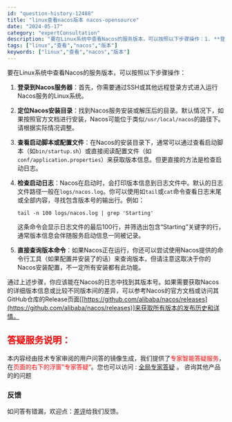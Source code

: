 ```yaml
---
id: "question-history-12488"
title: "linux查看nacos版本 nacos-opensource"
date: "2024-05-17"
category: "expertConsultation"
description: "要在Linux系统中查看Nacos的服务版本，可以按照以下步骤操作：1. **登录到Nacos服务器**：首先，你需要通过SSH或其他远程登录方式进入运行Nacos服务的Linux系统。2. **定位Nacos安装目录**：找到Nacos服务安装或解压后的目录。默认情况下，如果按照官方文档进行安装，"
tags: ["linux","查看","nacos","版本"]
keywords: ["linux","查看","nacos","版本"]
---
```


要在Linux系统中查看Nacos的服务版本，可以按照以下步骤操作：

1. **登录到Nacos服务器**：首先，你需要通过SSH或其他远程登录方式进入运行Nacos服务的Linux系统。

2. **定位Nacos安装目录**：找到Nacos服务安装或解压后的目录。默认情况下，如果按照官方文档进行安装，Nacos可能位于类似`/usr/local/nacos`的路径下。请根据实际情况调整。

3. **查看启动脚本或配置文件**：在Nacos的安装目录下，通常可以通过查看启动脚本（如`bin/startup.sh`）或直接阅读配置文件（如`conf/application.properties`）来获取版本信息。但更直接的方法是检查启动日志。

4. **检查启动日志**：Nacos在启动时，会打印版本信息到日志文件中。默认的日志文件路径一般在`logs/nacos.log`。你可以使用如`tail`或`cat`命令查看日志末尾或全部内容，寻找包含版本号的输出行。例如：
   ```shell
   tail -n 100 logs/nacos.log | grep 'Starting'
   ```
   这条命令会显示日志文件的最后100行，并筛选出包含“Starting”关键字的行，通常版本信息会伴随服务启动信息一同被记录。

5. **直接查询版本命令**：如果Nacos正在运行，你还可以尝试使用Nacos提供的命令行工具（如果配置并安装了的话）来查询版本，但请注意这取决于你的Nacos安装配置，不一定所有安装都有此功能。

通过上述步骤，你应该能在Nacos的日志中找到其版本号。如果需要获取Nacos的详细版本信息或比较不同版本间的差异，可以参考Nacos的官方文档或访问其GitHub仓库的Release页面[[https://github.com/alibaba/nacos/releases](https://github.com/alibaba/nacos/releases)]来获取所有版本的发布历史和详情。
## <font color="#FF0000">答疑服务说明：</font> 

本内容经由技术专家审阅的用户问答的镜像生成，我们提供了<font color="#FF0000">专家智能答疑服务</font>，在<font color="#FF0000">页面的右下的浮窗”专家答疑“</font>。您也可以访问 : [全局专家答疑](https://opensource.alibaba.com/chatBot) 。 咨询其他产品的的问题

### 反馈
如问答有错漏，欢迎点：[差评](https://ai.nacos.io/user/feedbackByEnhancerGradePOJOID?enhancerGradePOJOId=13847)给我们反馈。
